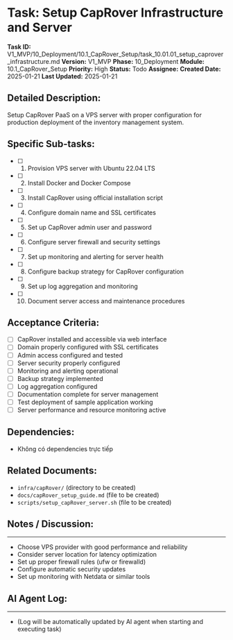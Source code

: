 # Task: Setup CapRover Infrastructure and Server

**Task ID:** V1_MVP/10_Deployment/10.1_CapRover_Setup/task_10.01.01_setup_caprover_infrastructure.md
**Version:** V1_MVP
**Phase:** 10_Deployment
**Module:** 10.1_CapRover_Setup
**Priority:** High
**Status:** Todo
**Assignee:**
**Created Date:** 2025-01-21
**Last Updated:** 2025-01-21

## Detailed Description:
Setup CapRover PaaS on a VPS server with proper configuration for production deployment of the inventory management system.

## Specific Sub-tasks:
- [ ] 1. Provision VPS server with Ubuntu 22.04 LTS
- [ ] 2. Install Docker and Docker Compose
- [ ] 3. Install CapRover using official installation script
- [ ] 4. Configure domain name and SSL certificates
- [ ] 5. Set up CapRover admin user and password
- [ ] 6. Configure server firewall and security settings
- [ ] 7. Set up monitoring and alerting for server health
- [ ] 8. Configure backup strategy for CapRover configuration
- [ ] 9. Set up log aggregation and monitoring
- [ ] 10. Document server access and maintenance procedures

## Acceptance Criteria:
- [ ] CapRover installed and accessible via web interface
- [ ] Domain properly configured with SSL certificates
- [ ] Admin access configured and tested
- [ ] Server security properly configured
- [ ] Monitoring and alerting operational
- [ ] Backup strategy implemented
- [ ] Log aggregation configured
- [ ] Documentation complete for server management
- [ ] Test deployment of sample application working
- [ ] Server performance and resource monitoring active

## Dependencies:
- Không có dependencies trực tiếp

## Related Documents:
- `infra/capRover/` (directory to be created)
- `docs/capRover_setup_guide.md` (file to be created)
- `scripts/setup_capRover_server.sh` (file to be created)

## Notes / Discussion:
---
* Choose VPS provider with good performance and reliability
* Consider server location for latency optimization
* Set up proper firewall rules (ufw or firewalld)
* Configure automatic security updates
* Set up monitoring with Netdata or similar tools

## AI Agent Log:
---
* (Log will be automatically updated by AI agent when starting and executing task)
